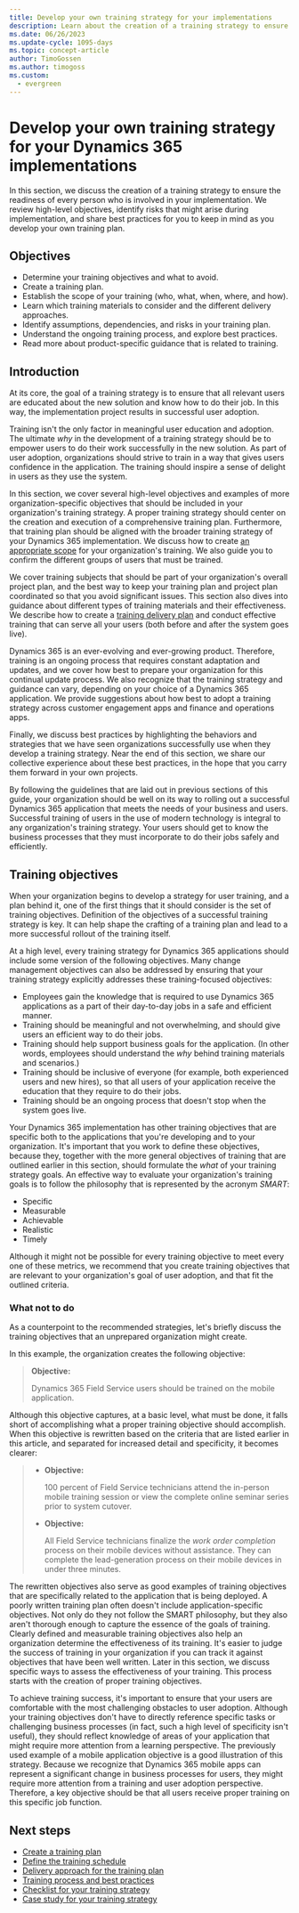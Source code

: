 ```yaml
---
title: Develop your own training strategy for your implementations
description: Learn about the creation of a training strategy to ensure the readiness of every person involved in your implementation.
ms.date: 06/26/2023
ms.update-cycle: 1095-days
ms.topic: concept-article
author: TimoGossen
ms.author: timogoss
ms.custom:
  - evergreen
---
```


# Develop your own training strategy for your Dynamics 365 implementations

In this section, we discuss the creation of a training strategy to ensure the readiness of every person who is involved in your implementation. We review high-level objectives, identify risks that might arise during implementation, and share best practices for you to keep in mind as you develop your own training plan.

## Objectives

- Determine your training objectives and what to avoid.
- Create a training plan.
- Establish the scope of your training (who, what, when, where, and how).
- Learn which training materials to consider and the different delivery approaches.
- Identify assumptions, dependencies, and risks in your training plan.
- Understand the ongoing training process, and explore best practices.
- Read more about product-specific guidance that is related to training.

## Introduction

At its core, the goal of a training strategy is to ensure that all relevant users are educated about the new solution and know how to do their job. In this way, the implementation project results in successful user adoption.

Training isn't the only factor in meaningful user education and adoption. The ultimate *why* in the development of a training strategy should be to empower users to do their work successfully in the new solution. As part of user adoption, organizations should strive to train in a way that gives users confidence in the application. The training should inspire a sense of delight in users as they use the system.

In this section, we cover several high-level objectives and examples of more organization-specific objectives that should be included in your organization's training strategy. A proper training strategy should center on the creation and execution of a comprehensive training plan. Furthermore, that training plan should be aligned with the broader training strategy of your Dynamics 365 implementation. We discuss how to create [an appropriate scope](training-strategy-training-plan-scope-and-audience.md) for your organization's training. We also guide you to confirm the different groups of users that must be trained.

We cover training subjects that should be part of your organization's overall project plan, and the best way to keep your training plan and project plan coordinated so that you avoid significant issues. This section also dives into guidance about different types of training materials and their effectiveness. We describe how to create a [training delivery plan](training-strategy-training-plan-delivery-approach.md) and conduct effective training that can serve all your users (both before and after the system goes live).

Dynamics 365 is an ever-evolving and ever-growing product. Therefore, training is an ongoing process that requires constant adaptation and updates, and we cover how best to prepare your organization for this continual update process. We also recognize that the training strategy and guidance can vary, depending on your choice of a Dynamics 365 application. We provide suggestions about how best to adopt a training strategy across customer engagement apps and finance and operations apps.

Finally, we discuss best practices by highlighting the behaviors and strategies that we have seen organizations successfully use when they develop a training strategy. Near the end of this section, we share our collective experience about these best practices, in the hope that you carry them forward in your own projects.

By following the guidelines that are laid out in previous sections of this guide, your organization should be well on its way to rolling out a successful Dynamics 365 application that meets the needs of your business and users. Successful training of users in the use of modern technology is integral to any organization's training strategy. Your users should get to know the business processes that they must incorporate to do their jobs safely and efficiently.

## Training objectives

When your organization begins to develop a strategy for user training, and a plan behind it, one of the first things that it should consider is the set of  training objectives. Definition of the objectives of a successful training strategy is key. It can help shape the crafting of a training plan and lead to a more successful rollout of the training itself.

At a high level, every training strategy for Dynamics 365 applications should include some version of the following objectives. Many change management objectives can also be addressed by ensuring that your training strategy explicitly addresses these training-focused objectives:

- Employees gain the knowledge that is required to use Dynamics 365 applications as a part of their day-to-day jobs in a safe and efficient manner.
- Training should be meaningful and not overwhelming, and should give users an efficient way to do their jobs.
- Training should help support business goals for the application. (In other words, employees should understand the *why* behind training materials and scenarios.)
- Training should be inclusive of everyone (for example, both experienced users and new hires), so that all users of your application receive the education that they require to do their jobs.
- Training should be an ongoing process that doesn't stop when the system goes live.

Your Dynamics 365 implementation has other training objectives that are specific both to the applications that you're developing and to your organization. It's important that you work to define these objectives, because they, together with the more general objectives of training that are outlined earlier in this section, should formulate the *what* of your training strategy goals. An effective way to evaluate your organization's training goals is to follow the philosophy that is represented by the acronym *SMART*:

- Specific
- Measurable
- Achievable
- Realistic
- Timely

Although it might not be possible for every training objective to meet every one of these metrics, we recommend that you create training objectives that are relevant to your organization's goal of user adoption, and that fit the outlined criteria.

### What not to do

As a counterpoint to the recommended strategies, let's briefly discuss the training objectives that an unprepared organization might create.

In this example, the organization creates the following objective:

> **Objective:**
>
> Dynamics 365 Field Service users should be trained on the mobile application.

Although this objective captures, at a basic level, what must be done, it falls short of accomplishing what a proper training objective should accomplish. When this objective is rewritten based on the criteria that are listed earlier in this article, and separated for increased detail and specificity, it becomes clearer:

> - **Objective:**
>
>    100 percent of Field Service technicians attend the in-person mobile training session or view the complete online seminar series prior to system cutover.
>
> - **Objective:**
>
>    All Field Service technicians finalize the *work order completion* process on their mobile devices without assistance. They can complete the lead-generation process on their mobile devices in under three minutes.

The rewritten objectives also serve as good examples of training objectives that are specifically related to the application that is being deployed. A poorly written training plan often doesn't include application-specific objectives. Not only do they not follow the SMART philosophy, but they also aren't thorough enough to capture the essence of the goals of training. Clearly defined and measurable training objectives also help an organization determine the effectiveness of its training. It's easier to judge the success of training in your organization if you can track it against objectives that have been well written. Later in this section, we discuss specific ways to assess the effectiveness of your training. This process starts with the creation of proper training objectives.

To achieve training success, it's important to ensure that your users are comfortable with the most challenging obstacles to user adoption. Although your training objectives don't have to directly reference specific tasks or challenging business processes (in fact, such a high level of specificity isn't useful), they should reflect knowledge of areas of your application that might require more attention from a learning perspective. The previously used example of a mobile application objective is a good illustration of this strategy. Because we recognize that Dynamics 365 mobile apps can represent a significant change in business processes for users, they might require more attention from a training and user adoption perspective. Therefore, a key objective should be that all users receive proper training on this specific job function.

## Next steps

- [Create a training plan](training-strategy-training-plan-scope-and-audience.md)
- [Define the training schedule](training-strategy-training-plan-schedule-and-materials.md)
- [Delivery approach for the training plan](training-strategy-training-plan-delivery-approach.md)
- [Training process and best practices](training-strategy-process-and-best-practices.md)
- [Checklist for your training strategy](training-strategy-checklist.md)
- [Case study for your training strategy](training-strategy-case-study.md)
